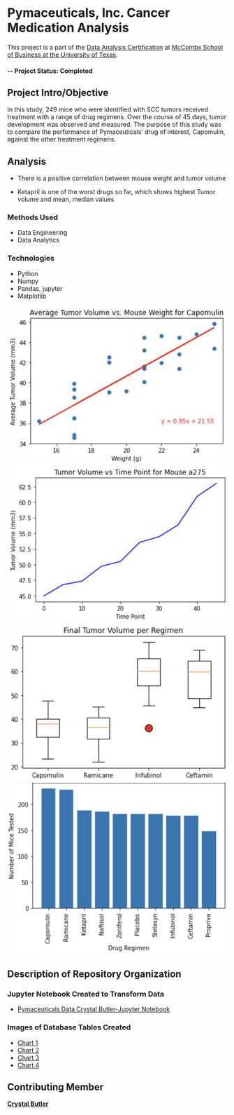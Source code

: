 # Pymaceuticals, Inc. Cancer Medication Analysis

This project is a part of the [Data Analysis Certification](https://techbootcamps.utexas.edu/data/landing/?s=Google-Brand&msg_cv_scta=4&msg_cv_stbn=1&msg_cv_fcta=1&fqvar1=3&pkw=university%20of%20texas%20austin%20data%20analytics&pcrid=494647937716&pmt=e&utm_source=google&utm_medium=cpc&utm_campaign=GGL%7CUT-AUSTIN%7CSEM%7CDATA%7C-%7CONL%7CTIER-1%7CALL%7CBRD%7CEXACT%7CPrimary%7CGeneral&utm_term=university%20of%20texas%20austin%20data%20analytics&s=google&k=university%20of%20texas%20austin%20data%20analytics&utm_adgroupid=111053343001&utm_locationphysicalms=9028263&utm_matchtype=e&utm_network=g&utm_device=c&utm_content=494647937716&utm_placement=&gclid=Cj0KCQiAic6eBhCoARIsANlox86ZRMbn2yw89RYAmvfQUmOuseaAZuSEgQa6L4hNKU_1DCzj_tXg7n8aAjnLEALw_wcB&gclsrc=aw.ds) at [McCombs School of Business at the University of Texas](https://www.mccombs.utexas.edu/).

#### -- Project Status: Completed

## Project Intro/Objective
In this study, 249 mice who were identified with SCC tumors received treatment with a range of drug regimens. Over the course of 45 days, tumor development was observed and measured. The purpose of this study was to compare the performance of Pymaceuticals’ drug of interest, Capomulin, against the other treatment regimens.

## Analysis

* There is a positive correlation between mouse weight and tumor volume

* Ketapril is one of the worst drugs so far, which shows highest Tumor volume and mean, median values

### Methods Used
* Data Engineering
* Data Analytics


### Technologies

* Python
* Numpy
* Pandas, jupyter
* Matplotlib

![Chart 1](https://github.com/cmbutler83/Module5homework/blob/main/Mouse%20Data%20Chart%201.png)
![Chart 2](https://github.com/cmbutler83/Module5homework/blob/main/Mouse%20Data%20Chart%202.png)
![Chart 3](https://github.com/cmbutler83/Module5homework/blob/main/Mouse%20Data%20Chart%203.png)
![Chart 4](https://github.com/cmbutler83/Module5homework/blob/main/Mouse%20Data%20Chart%204.png)

## Description of Repository Organization

### Jupyter Notebook Created to Transform Data
* [Pymaceuticals Data Crystal Butler-Jupyter Notebook](https://github.com/cmbutler83/Module5homework/blob/main/Pymaceuticals/pymaceuticals_starter.ipynb)


### Images of Database Tables Created
* [Chart 1](https://github.com/cmbutler83/Module5homework/blob/main/Mouse%20Data%20Chart%201.png)
* [Chart 2](https://github.com/cmbutler83/Module5homework/blob/main/Mouse%20Data%20Chart%202.png)
* [Chart 3](https://github.com/cmbutler83/Module5homework/blob/main/Mouse%20Data%20Chart%203.png)
* [Chart 4](https://github.com/cmbutler83/Module5homework/blob/main/Mouse%20Data%20Chart%204.png)

## Contributing Member

**[Crystal Butler](https://github.com/cmbutler83)**
